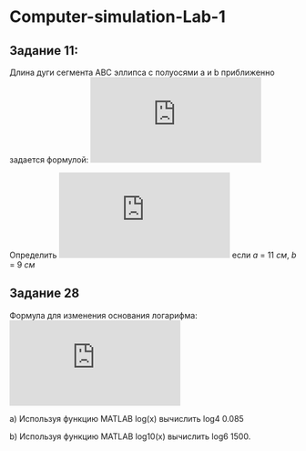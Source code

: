 # Computer-simulation-Lab-1

## Задание 11:
Длина дуги сегмента ABC эллипса с полуосями a и b приближенно задается формулой:
![alt](https://latex.codecogs.com/svg.latex?%5Clarge%20L_%7BABC%7D%20%3D%20%5Cfrac%7B%5Csqrt%7Bb%5E%7B2%7D&plus;16a%5E%7B2%7D%7D%7D%7B2%7D&plus;%5Cfrac%7Bb%5E%7B2%7D%7D%7B8a%7Dln%28%5Cfrac%7B4a%20&plus;%20%7B%5Ccolor%7BCyan%7D%20%7D%5Csqrt%7Bb%5E%7B2%7D&plus;16a%5E%7B2%7D%7D%7D%7Bb%7D%29%7B%5Ccolor%7BPink%7D%20%7D)

Определить ![alt](https://latex.codecogs.com/svg.latex?%5Clarge%20L_%7BABC%7D) если *a* = 11 *см*, *b* = 9 *см*

## Задание 28
Формула для изменения основания логарифма:
![alt](https://latex.codecogs.com/svg.latex?%5Clarge%20%5Clog_%7Ba%7DN%20%3D%20%5Cfrac%7B%5Clog_%7Bb%7DN%7D%7B%5Clog_%7Bb%7Da%7D)

  a)  Используя функцию MATLAB log(x) вычислить log4 0.085
  
  b)  Используя функцию MATLAB log10(x) вычислить log6 1500. 
